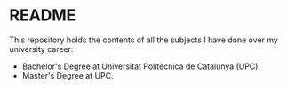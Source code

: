 # README
This repository holds the contents of all the subjects I have done over my university career:
- Bachelor's Degree at Universitat Politècnica de Catalunya (UPC).
- Master's Degree at UPC.
